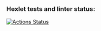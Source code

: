 ### Hexlet tests and linter status:
[![Actions Status](https://github.com/OksanaS13/frontend-project-46/workflows/hexlet-check/badge.svg)](https://github.com/OksanaS13/frontend-project-46/actions)